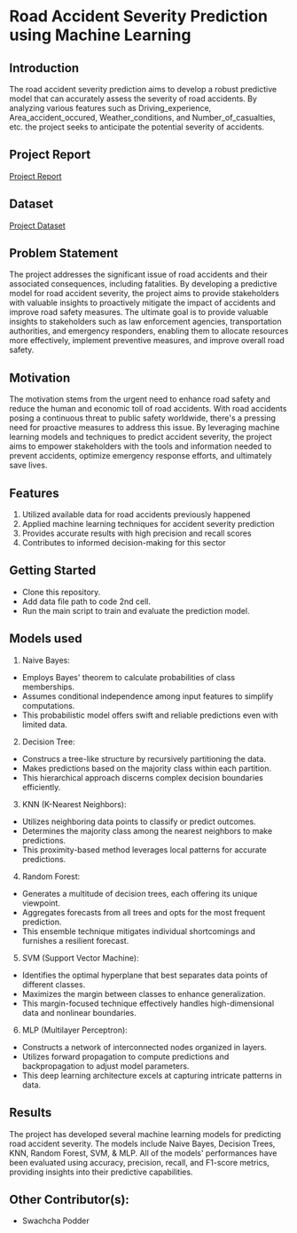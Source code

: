 # Road Accident Severity Prediction using Machine Learning 
## Introduction
The road accident severity prediction aims to develop a robust predictive model that can accurately assess the severity of road accidents. By analyzing various features such as Driving_experience, Area_accident_occured, Weather_conditions, and Number_of_casualties, etc. the project seeks to anticipate the potential severity of accidents.
## Project Report
[Project Report](https://github.com/Ifroza/Machine-Learning_Road-Accident-Severity-Prediction/blob/main/CSE422_Project%20Report.pdf)
## Dataset 
[Project Dataset](https://github.com/Ifroza/Machine-Learning_Road-Accident-Severity-Prediction/blob/main/422_dataset.zip)
## Problem Statement
The project addresses the significant issue of road accidents and their associated consequences, including fatalities. By developing a predictive model for road accident severity, the project aims to provide stakeholders with valuable insights to proactively mitigate the impact of accidents and improve road safety measures. The ultimate goal is to provide valuable insights to stakeholders such as law enforcement agencies, transportation authorities, and emergency responders, enabling them to allocate resources more effectively, implement preventive measures, and improve overall road safety.
## Motivation
The motivation stems from the urgent need to enhance road safety and reduce the human and economic toll of road accidents. With road accidents posing a continuous threat to public safety worldwide, there's a pressing need for proactive measures to address this issue. By leveraging machine learning models and techniques to predict accident severity, the project aims to empower stakeholders with the tools and information needed to prevent accidents, optimize emergency response efforts, and ultimately save lives.
## Features
1) Utilized available data for road accidents previously happened
2) Applied machine learning techniques for accident severity prediction
3) Provides accurate results with high precision and recall scores
4) Contributes to informed decision-making for this sector
## Getting Started
* Clone this repository.
* Add data file path to code 2nd cell.
* Run the main script to train and evaluate the prediction model.
## Models used
1)  Naive Bayes:
* Employs Bayes' theorem to calculate probabilities of class memberships.
* Assumes conditional independence among input features to simplify computations.
* This probabilistic model offers swift and reliable predictions even with limited data.

2) Decision Tree:
* Construcs a tree-like structure by recursively partitioning the data.
* Makes predictions based on the majority class within each partition.
* This hierarchical approach discerns complex decision boundaries efficiently.

3) KNN (K-Nearest Neighbors):
* Utilizes neighboring data points to classify or predict outcomes.
* Determines the majority class among the nearest neighbors to make predictions.
* This proximity-based method leverages local patterns for accurate predictions.

4) Random Forest:
* Generates a multitude of decision trees, each offering its unique viewpoint.
* Aggregates forecasts from all trees and opts for the most frequent prediction.
* This ensemble technique mitigates individual shortcomings and furnishes a resilient forecast.

5) SVM (Support Vector Machine):
* Identifies the optimal hyperplane that best separates data points of different classes.
* Maximizes the margin between classes to enhance generalization.
* This margin-focused technique effectively handles high-dimensional data and nonlinear boundaries.

6) MLP (Multilayer Perceptron):
* Constructs a network of interconnected nodes organized in layers.
* Utilizes forward propagation to compute predictions and backpropagation to adjust model parameters.
* This deep learning architecture excels at capturing intricate patterns in data.
## Results
The project has developed several machine learning models for predicting road accident severity. The models include Naive Bayes, Decision Trees, KNN, Random Forest, SVM, & MLP. All of the models' performances have been evaluated using accuracy, precision, recall, and F1-score metrics, providing insights into their predictive capabilities.
## Other Contributor(s):
* Swachcha Podder
